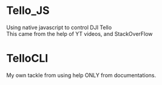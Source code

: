 # Tello_JS
Using native javascript to control DJI Tello<br>
This came from the help of YT videos, and StackOverFlow

# TelloCLI
My own tackle from using help ONLY from documentations.
